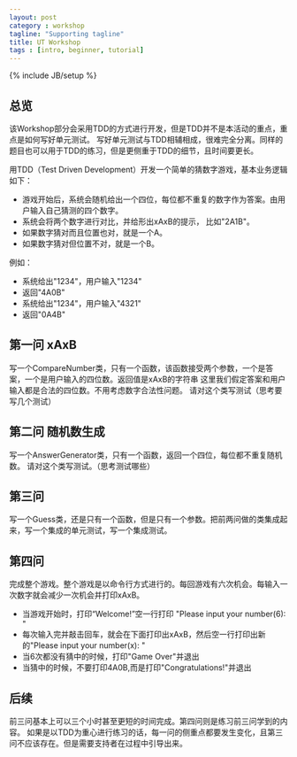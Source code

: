 ```yaml
---
layout: post
category : workshop
tagline: "Supporting tagline"
title: UT Workshop
tags : [intro, beginner, tutorial]
---
```

{% include JB/setup %}

## 总览

该Workshop部分会采用TDD的方式进行开发，但是TDD并不是本活动的重点，重点是如何写好单元测试。
写好单元测试与TDD相辅相成，很难完全分离。同样的题目也可以用于TDD的练习，但是更侧重于TDD的细节，且时间要更长。

用TDD（Test Driven Development）开发一个简单的猜数字游戏，基本业务逻辑如下：

- 游戏开始后，系统会随机给出一个四位，每位都不重复的数字作为答案。由用户输入自己猜测的四个数字。
- 系统会将两个数字进行对比，并给形出xAxB的提示， 比如"2A1B"。
- 如果数字猜对而且位置也对，就是一个A。
- 如果数字猜对但位置不对，就是一个B。

例如：

- 系统给出"1234"，用户输入"1234"
 - 返回"4A0B"
- 系统给出"1234"，用户输入"4321"
 - 返回"0A4B"


## 第一问 xAxB

写一个CompareNumber类，只有一个函数，该函数接受两个参数，一个是答案，一个是用户输入的四位数。返回值是xAxB的字符串
这里我们假定答案和用户输入都是合法的四位数。不用考虑数字合法性问题。
请对这个类写测试（思考要写几个测试）

## 第二问 随机数生成

写一个AnswerGenerator类，只有一个函数，返回一个四位，每位都不重复随机数。
请对这个类写测试。（思考测试哪些）

## 第三问

写一个Guess类，还是只有一个函数，但是只有一个参数。把前两问做的类集成起来，写一个集成的单元测试，写一个集成测试。

## 第四问

完成整个游戏。整个游戏是以命令行方式进行的。每回游戏有六次机会。每输入一次数字就会减少一次机会并打印xAxB。

- 当游戏开始时，打印“Welcome!”空一行打印 "Please input your number(6): "
- 每次输入完并敲击回车，就会在下面打印出xAxB，然后空一行打印出新的"Please input your number(x): "
- 当6次都没有猜中的时候，打印"Game Over"并退出
- 当猜中的时候，不要打印4A0B,而是打印"Congratulations!"并退出


## 后续

前三问基本上可以三个小时甚至更短的时间完成。第四问则是练习前三问学到的内容。
如果是以TDD为重心进行练习的话，每一问的侧重点都要发生变化，且第三问不应该存在。但是需要支持者在过程中引导出来。